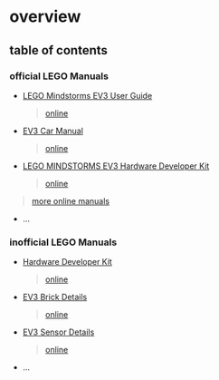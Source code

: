 # overview

## table of contents


### **official** LEGO Manuals

* [LEGO Mindstorms EV3 User Guide](lego/LMSUser_Guide_LEGO_MINDSTORMS_EV3_11_Tablet_ENUS.pdf)   
  > [online](https://www.lego.com/cdn/cs/set/assets/bltbef4d6ce0f40363c/LMSUser_Guide_LEGO_MINDSTORMS_EV3_11_Tablet_ENUS.pdf)

* [EV3 Car Manual](lego/ev3-ultrasonic-sensor-driving-base.pdf)   
  > [online](https://education.lego.com/v3/assets/blt293eea581807678a/blte04fb7bf4f716f3d/5f8801e3bf5ab07ee90076c9/ev3-ultrasonic-sensor-driving-base.pdf)   

* [LEGO MINDSTORMS EV3 Hardware Developer Kit](lego/lego-mindstorms-ev3-hardware-developer-kit/LEGO%20MINDSTORMS%20EV3%20Hardware%20Developer%20Kit.pdf)   
  > [online](https://assets.education.lego.com/v3/assets/blt293eea581807678a/blt471320cb14ed0291/5f880386631d5a2165df4144/lego-mindstorms-ev3-hardware-developer-kit.zip)   

> [more online manuals](https://assets.education.lego.com/de-de/product-resources/mindstorms-ev3/materialien-f%C3%BCr-lehrkr%C3%A4fte/mit-python-programmieren)

* ...   

### **inofficial**  LEGO Manuals

* [Hardware Developer Kit](misc/hardware_developer_kit.pdf)   
  > [online](https://www.mikrocontroller.net/attachment/338591/hardware_developer_kit.pdf)

* [EV3 Brick Details](misc/Ev3-Brick-Details.pdf)   
  > [online](https://www.depts.ttu.edu/coe/stem/gear/ev3/documents/Ev3-Brick-Details.pdf)

* [EV3 Sensor Details](misc/EV3_Sensors_–_LEGO_Engineering.pdf)   
  > [online](https://web.archive.org/web/20230724080139/http://www.legoengineering.com/ev3-sensors/)

* ...   
